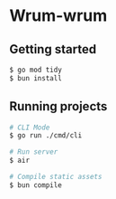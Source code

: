 # Wrum-wrum

## Getting started

```bash
$ go mod tidy
$ bun install
```

## Running projects

```bash
# CLI Mode
$ go run ./cmd/cli

# Run server
$ air

# Compile static assets
$ bun compile
```
